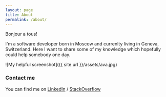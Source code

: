```yaml
---
layout: page
title: About
permalink: /about/
---
```


Bonjour a tous!

I'm a software developer born in Moscow and currenlty living in Geneva, Switzerland.
Here I want to share some of my knowledge which hopefully could help somebody one day.

![My helpful screenshot]({{ site.url }}/assets/ava.jpg)

### Contact me

You can find me on [LinkedIn](https://www.linkedin.com/pub/pavel-makhov/56/a6a/546) / [StackOverflow](http://stackoverflow.com/users/1252056/streetturtle)